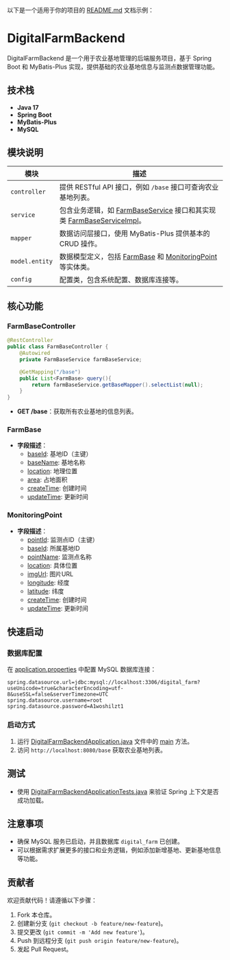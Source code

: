 以下是一个适用于你的项目的 [README.md](file://C:\programme\aProjects\digital_farm\DigitalFarmBackend\README.md) 文档示例：

# DigitalFarmBackend

DigitalFarmBackend 是一个用于农业基地管理的后端服务项目，基于 Spring Boot 和 MyBatis-Plus 实现，提供基础的农业基地信息与监测点数据管理功能。

## 技术栈

- **Java 17**
- **Spring Boot**
- **MyBatis-Plus**
- **MySQL**

## 模块说明

| 模块 | 描述 |
|------|------|
| `controller` | 提供 RESTful API 接口，例如 `/base` 接口可查询农业基地列表。 |
| `service` | 包含业务逻辑，如 [FarmBaseService](file://C:\programme\aProjects\digital_farm\DigitalFarmBackend\src\main\java\com\whitebear\digitalfarmbackend\service\FarmBaseService.java#L5-L7) 接口和其实现类 [FarmBaseServiceImpl](file://C:\programme\aProjects\digital_farm\DigitalFarmBackend\src\main\java\com\whitebear\digitalfarmbackend\service\impl\FarmBaseServiceImpl.java#L8-L11)。 |
| `mapper` | 数据访问层接口，使用 MyBatis-Plus 提供基本的 CRUD 操作。 |
| `model.entity` | 数据模型定义，包括 [FarmBase](file://C:\programme\aProjects\digital_farm\DigitalFarmBackend\src\main\java\com\whitebear\digitalfarmbackend\model\entity\FarmBase.java#L11-L39) 和 [MonitoringPoint](file://C:\programme\aProjects\digital_farm\DigitalFarmBackend\src\main\java\com\whitebear\digitalfarmbackend\model\entity\MonitoringPoint.java#L11-L39) 等实体类。 |
| `config` | 配置类，包含系统配置、数据库连接等。 |

## 核心功能

### FarmBaseController
```java
@RestController
public class FarmBaseController {
    @Autowired
    private FarmBaseService farmBaseService;

    @GetMapping("/base")
    public List<FarmBase> query(){
        return farmBaseService.getBaseMapper().selectList(null);
    }
}
```

- **GET /base**：获取所有农业基地的信息列表。

### FarmBase
- **字段描述**：
    - [baseId](file://C:\programme\aProjects\digital_farm\DigitalFarmBackend\src\main\java\com\whitebear\digitalfarmbackend\model\entity\FarmBase.java#L14-L15): 基地ID（主键）
    - [baseName](file://C:\programme\aProjects\digital_farm\DigitalFarmBackend\src\main\java\com\whitebear\digitalfarmbackend\model\entity\FarmBase.java#L17-L17): 基地名称
    - [location](file://C:\programme\aProjects\digital_farm\DigitalFarmBackend\src\main\java\com\whitebear\digitalfarmbackend\model\entity\FarmBase.java#L19-L19): 地理位置
    - [area](file://C:\programme\aProjects\digital_farm\DigitalFarmBackend\src\main\java\com\whitebear\digitalfarmbackend\model\entity\FarmBase.java#L21-L21): 占地面积
    - [createTime](file://C:\programme\aProjects\digital_farm\DigitalFarmBackend\src\main\java\com\whitebear\digitalfarmbackend\model\entity\FarmBase.java#L23-L23): 创建时间
    - [updateTime](file://C:\programme\aProjects\digital_farm\DigitalFarmBackend\src\main\java\com\whitebear\digitalfarmbackend\model\entity\FarmBase.java#L25-L25): 更新时间

### MonitoringPoint
- **字段描述**：
    - [pointId](file://C:\programme\aProjects\digital_farm\DigitalFarmBackend\src\main\java\com\whitebear\digitalfarmbackend\model\entity\MonitoringPoint.java#L14-L15): 监测点ID（主键）
    - [baseId](file://C:\programme\aProjects\digital_farm\DigitalFarmBackend\src\main\java\com\whitebear\digitalfarmbackend\model\entity\FarmBase.java#L14-L15): 所属基地ID
    - [pointName](file://C:\programme\aProjects\digital_farm\DigitalFarmBackend\src\main\java\com\whitebear\digitalfarmbackend\model\entity\MonitoringPoint.java#L17-L17): 监测点名称
    - [location](file://C:\programme\aProjects\digital_farm\DigitalFarmBackend\src\main\java\com\whitebear\digitalfarmbackend\model\entity\FarmBase.java#L19-L19): 具体位置
    - [imgUrl](file://C:\programme\aProjects\digital_farm\DigitalFarmBackend\src\main\java\com\whitebear\digitalfarmbackend\model\entity\MonitoringPoint.java#L19-L19): 图片URL
    - [longitude](file://C:\programme\aProjects\digital_farm\DigitalFarmBackend\src\main\java\com\whitebear\digitalfarmbackend\model\entity\MonitoringPoint.java#L20-L20): 经度
    - [latitude](file://C:\programme\aProjects\digital_farm\DigitalFarmBackend\src\main\java\com\whitebear\digitalfarmbackend\model\entity\MonitoringPoint.java#L21-L21): 纬度
    - [createTime](file://C:\programme\aProjects\digital_farm\DigitalFarmBackend\src\main\java\com\whitebear\digitalfarmbackend\model\entity\FarmBase.java#L23-L23): 创建时间
    - [updateTime](file://C:\programme\aProjects\digital_farm\DigitalFarmBackend\src\main\java\com\whitebear\digitalfarmbackend\model\entity\FarmBase.java#L25-L25): 更新时间

## 快速启动

### 数据库配置
在 [application.properties](file://C:\programme\aProjects\digital_farm\DigitalFarmBackend\target\classes\application.properties) 中配置 MySQL 数据库连接：
```properties
spring.datasource.url=jdbc:mysql://localhost:3306/digital_farm?useUnicode=true&characterEncoding=utf-8&useSSL=false&serverTimezone=UTC
spring.datasource.username=root
spring.datasource.password=A1woshilzt1
```


### 启动方式
1. 运行 [DigitalFarmBackendApplication.java](file://C:\programme\aProjects\digital_farm\DigitalFarmBackend\src\main\java\com\whitebear\digitalfarmbackend\DigitalFarmBackendApplication.java) 文件中的 [main](file://C:\programme\aProjects\digital_farm\DigitalFarmBackend\src\main\java\com\whitebear\digitalfarmbackend\DigitalFarmBackendApplication.java#L10-L12) 方法。
2. 访问 `http://localhost:8080/base` 获取农业基地列表。

## 测试
- 使用 [DigitalFarmBackendApplicationTests.java](file://C:\programme\aProjects\digital_farm\DigitalFarmBackend\src\test\java\com\whitebear\digitalfarmbackend\DigitalFarmBackendApplicationTests.java) 来验证 Spring 上下文是否成功加载。

## 注意事项
- 确保 MySQL 服务已启动，并且数据库 `digital_farm` 已创建。
- 可以根据需求扩展更多的接口和业务逻辑，例如添加新增基地、更新基地信息等功能。

## 贡献者
欢迎贡献代码！请遵循以下步骤：
1. Fork 本仓库。
2. 创建新分支 (`git checkout -b feature/new-feature`)。
3. 提交更改 (`git commit -m 'Add new feature'`)。
4. Push 到远程分支 (`git push origin feature/new-feature`)。
5. 发起 Pull Request。
